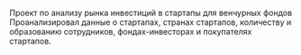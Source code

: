 Проект по анализу рынка инвестиций в стартапы для венчурных фондов
Проанализировал данные о стартапах, странах стартапов, количеству и образованию сотрудников, фондах-инвесторах и покупателях стартапов. 
